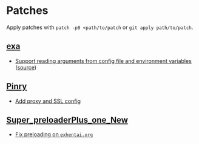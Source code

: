 # Patches

Apply patches with `patch -p0 <path/to/patch` or `git apply path/to/patch`.

## [exa](https://github.com/ogham/exa)

- [Support reading arguments from config file and environment variables](exa.patch) ([source](https://github.com/ogham/exa/pull/763))

## [Pinry](https://github.com/pinry/pinry)

- [Add proxy and SSL config](pinry-add-proxy-and-ssl-config.patch)

## [Super_preloaderPlus_one_New](https://greasyfork.org/en/scripts/33522-super-preloaderplus-one-new)

- [Fix preloading on `exhentai.org`](Super_preloaderPlus_one_New.patch)

